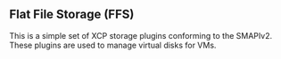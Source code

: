Flat File Storage (FFS)
-----------------------

This is a simple set of XCP storage plugins conforming to the
SMAPIv2. These plugins are used to manage virtual disks for VMs.

